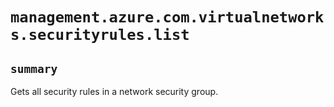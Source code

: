 # `management.azure.com.virtualnetworks.securityrules.list`

## `summary`
Gets all security rules in a network security group.


